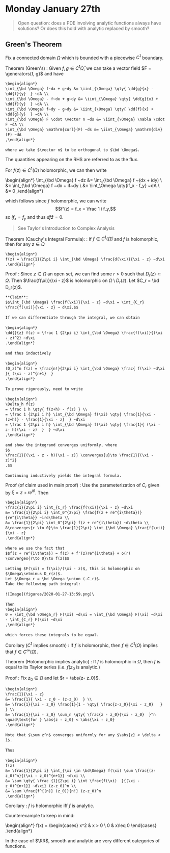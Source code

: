 # Monday January 27th

> Open question: does a PDE involving analytic functions always have solutions?
> Or does this hold with analytic replaced by smooth?

## Green's Theorem

Fix a connected domain $\Omega$ which is bounded with a piecewise $C^1$ boundary. 

Theorem (Green's)
: 	Given $f, g \in C^1 \bar \Omega$, we can take a vector field $F = \generators{f, g}$ and have

	\begin{align*}
	\int_{\bd \Omega} f~dx + g~dy &= \iint_{\Omega} \qty{ \dd{g}{x} - \dd{f}{y}  } ~dA \\
	\int_{\bd \Omega} - f~dx + g~dy &= \iint_{\Omega} \qty{ \dd{g}{x} + \dd{f}{y}  } ~dA \\
	\int_{\bd \Omega} f~dy - g~dy &= \iint_{\Omega} \qty{ \dd{f}{x} + \dd{g}{y}  } ~dA \\
	\int_{\bd \Omega} F \cdot \vector n ~ds &= \iint_{\Omega} \nabla \cdot F ~dA \\
	\int_{\bd \Omega} \mathrm{curl}(F) ~ds &= \iint_{\Omega} \mathrm{div}(F) ~dA
	,\end{align*}

	where we take $\vector n$ to be orthogonal to $\bd \Omega$.
The quantities appearing on the RHS are referred to as the flux.

For $f(z) \in C^1(\Omega)$ holomorphic, we can then write

\begin{align*}
\int_{\bd \Omega} f ~dz
&= \int_{\bd \Omega} f ~(dx + idy) \\
&= \int_{\bd \Omega} f ~dx + if~dy \\
&= \iint_\Omega \qty{if_x - f_y} ~dA \\
&= 0
,\end{align*}

which follows since $f$ holomorphic, we can write $$f'(z) = f_x = \frac 1 i f_y,$$ so $i f_x = f_y$ and thus $\dd{f}{\bar z} = 0$.

> See Taylor's Introduction to Complex Analysis

Theorem (Cauchy's Integral Formula):
: 	If $f\in C^1(\bar \Omega)$ and $f$ is holomorphic, then for any $z\in \Omega$

	\begin{align*}
	f(z) = \frac{1}{2\pi i} \int_{\bd \Omega} \frac{d(\xi)}{\xi - z} ~d\xi
	.\end{align*}

Proof
: Since $z\in \Omega$ an open set, we can find some $r> 0$ such that $D_r(z) \subset \Omega$.
	Then $\frac{f(\xi)}{\xi - z}$ is holomorphic on $\Omega\setminus D_r(z)$.
	Let $C_r = \bd D_r(z)$.

	**Claim**: 
	$$\int_{\bd \Omega} \frac{f(\xi)}{\xi - z} ~d\xi = \int_{C_r} \frac{f(\xi)}{\xi - z} ~ d\xi.$$

	If we can differentiate through the integral, we can obtain

	\begin{align*}
	\dd{}{z} f(z) = \frac 1 {2\pi i} \int_{\bd \Omega} \frac{f(\xi)}{(\xi - z)^2} ~d\xi
	.\end{align*}

	and thus inductively

	\begin{align*}
	(D_z)^n f(z) = \frac{n!}{2\pi i} \int_{\bd \Omega} \frac{ f(\xi) ~d\xi  }{ (\xi - z)^{n+1}  }
	.\end{align*}

	To prove rigorously, need to write

	\begin{align*}
	\Delta_h f(z) 
	= \frac 1 h \qty{ f(z+h) - f(z) } \\
	= \frac 1 {2\pi i h} \int_{\bd \Omega} f(\xi) \qty{ \frac{1}{\xi - (z+h)} - \frac{1}{\xi - z}  } ~d\xi
	= \frac 1 {2\pi i h} \int_{\bd \Omega} f(\xi) \qty{ \frac{1}{ (\xi - z- h)(\xi - z)  }  } ~d\xi
	,\end{align*}

	and show the integrand converges uniformly, where 
	$$
	\frac{1}{(\xi - z - h)(\xi - z)} \converges{u}\to \frac{1}{(\xi - z)^2}
	.$$

	Continuing inductively yields the integral formula. 

Proof (of claim used in main proof)
: 	Use the parameterization of $C_r$ given by $\xi = z + re^{i\theta}$.
	Then

	\begin{align*}
	\frac{1}{2\pi i} \int_{C_r} \frac{f(\xi)}{\xi - z} ~d\xi 
	&= \frac{1}{2\pi i} \int_0^{2\pi} \frac{f(z + re^{i\theta})}{re^{i\theta}} ~ird\theta \\
	&= \frac{1}{2\pi} \int_0^{2\pi} f(z + re^{i\theta}) ~d\theta \\
	&\converges{r \to 0}\to \frac{1}{2\pi} \int_{\bd \Omega} \frac{f(\xi)} {\xi - z}
	.\end{align*}

	where we use the fact that 
	$$f(z + re^{i\theta}) = f(z) + f'(z)re^{i\theta} + o(r) \converges{r\to 0}\to f(z)$$

	Letting $F(\xi) = f(\xi)/(\xi - z)$, this is holomorphic on $\Omega\setminus D_r(z)$.
	Let $\Omega_r = \bd \Omega \union (-C_r)$.
	Take the following path integral:

	![Image](figures/2020-01-27-13:59.png)\

	Then
	\begin{align*}
	0 = \int_{\bd \Omega_r} F(\xi) ~d\xi = \int_{\bd \Omega} F(\xi) ~d\xi - \int_{C_r} F(\xi) ~d\xi
	,\end{align*}

	which forces these integrals to be equal.

Corollary ($C^1$ implies smooth)
: 	If $f$ is holomorphic, then $f\in C^1(\Omega)$ implies that $f \in C^\infty(\Omega)$.

Theorem (Holomorphic implies analytic)
: 	If $f$ is holomorphic in $\Omega$, then $f$ is equal to its Taylor series (i.e. $f(z_0$ is analytic.)

Proof
: 	Fix $z_0 \in \Omega$ and let $r = \abs{z- z_0}$.

	\begin{align*}
	\frac{1}{\xi - z} 
	&= \frac{1}{ \xi - z_0 - (z-z_0)  } \\
	&= \frac{1}{\xi - z_0} \frac{1}{1 - \qty{ \frac{z-z_0}{\xi - z_0}   }  } \\
	&= \frac{1}{\xi - z_0} \sum_n \qty{ \frac{z - z_0}{\xi - z_0}  }^n \quad\text{for } \abs{z - z_0} < \abs{\xi - z_0}
	.\end{align*}

	Note that $\sum z^n$ converges uniformly for any $\abs{z} < \delta < 1$.

	Thus

	\begin{align*}
	f(z) 
	&= \frac{1}{2\pi i} \int_{\xi \in \bd\Omega} f(\xi) \sum \frac{(z-z_0)^n}{(\xi - z_0)^{n+1}} ~d\xi \\
	&= \sum \qty{ \frac {1}{2\pi i} \int \frac{f(\xi)  }{(\xi - z_0)^{n+1}} ~d\xi} (z-z_0)^n \\
	&= \sum \frac{f^{(n)} (z_0)}{n!} (z-z_0)^n
	.\end{align*}

Corollary
: 	$f$ is holomorphic iff $f$ is analytic.

Counterexample to keep in mind:

\begin{align*}
f(x) = \begin{cases}
x^2 & x > 0 \\
0 & x\leq 0
\end{cases}
.\end{align*}

In the case of $\RR$, smooth and analytic are very different categories of functions.
